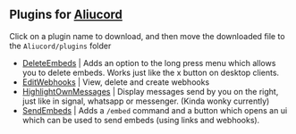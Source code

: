 ## Plugins for [Aliucord](https://github.com/Aliucord)

Click on a plugin name to download, and then move the downloaded file to the `Aliucord/plugins` folder
- [DeleteEmbeds](https://github.com/C10udburst/aliucord-plugins/raw/builds/DeleteEmbeds.zip) | 
  Adds an option to the long press menu which allows you to delete embeds. Works just like the x button on desktop clients.
- [EditWebhooks](https://github.com/C10udburst/aliucord-plugins/raw/builds/EditWebhooks.zip) |
  View, delete and create webhooks
- [HighlightOwnMessages](https://github.com/C10udburst/aliucord-plugins/raw/builds/HighlightOwnMessages.zip) |
  Display messages send by you on the right, just like in signal, whatsapp or messenger. (Kinda wonky currently)
- [SendEmbeds](https://github.com/C10udburst/aliucord-plugins/raw/builds/SendEmbeds.zip) |
  Adds a `/embed` command and a button  which opens an ui which can be used to send embeds (using links and webhooks).

